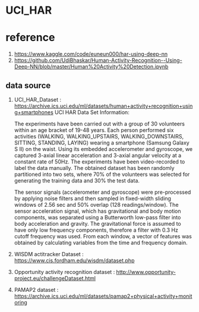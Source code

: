 # UCI_HAR

# reference
1. https://www.kaggle.com/code/euneun000/har-using-deep-nn
2. https://github.com/UdiBhaskar/Human-Activity-Recognition--Using-Deep-NN/blob/master/Human%20Activity%20Detection.ipynb

## data source
1. UCI_HAR_Dataset : https://archive.ics.uci.edu/ml/datasets/human+activity+recognition+using+smartphones
    UCI HAR Data Set Information:

    The experiments have been carried out with a group of 30 volunteers within an age bracket of 19-48 years. Each person performed six activities (WALKING, WALKING_UPSTAIRS, WALKING_DOWNSTAIRS, SITTING, STANDING, LAYING) wearing a smartphone (Samsung Galaxy S II) on the waist. Using its embedded accelerometer and gyroscope, we captured 3-axial linear acceleration and 3-axial angular velocity at a constant rate of 50Hz. The experiments have been video-recorded to label the data manually. The obtained dataset has been randomly partitioned into two sets, where 70% of the volunteers was selected for generating the training data and 30% the test data.

    The sensor signals (accelerometer and gyroscope) were pre-processed by applying noise filters and then sampled in fixed-width sliding windows of 2.56 sec and 50% overlap (128 readings/window). The sensor acceleration signal, which has gravitational and body motion components, was separated using a Butterworth low-pass filter into body acceleration and gravity. The gravitational force is assumed to have only low frequency components, therefore a filter with 0.3 Hz cutoff frequency was used. From each window, a vector of features was obtained by calculating variables from the time and frequency domain.

2. WISDM actitracker Dataset : https://www.cis.fordham.edu/wisdm/dataset.php

3. Opportunity activity recognition dataset : http://www.opportunity-project.eu/challengeDataset.html

4. PAMAP2 dataset : https://archive.ics.uci.edu/ml/datasets/pamap2+physical+activity+monitoring